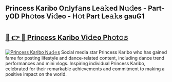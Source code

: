 ## Princess Karibo O𝚗lyf𝚊ns Le𝚊𝚔ed N𝚞𝚍es - Part-yOD Ph𝚘tos Vi𝚍eo - H𝚘t Part Le𝚊𝚔s gauG1

# <h2><a href="http://hf8gqt.feru.top/?c=Princess+Karibo">🔗 👉 🔴 Princess Karibo Vi𝚍𝚎o Ph𝚘t𝚘𝚜</a></h2>

[![Princess Karibo Nu𝚍𝚎s](https://i.imgur.com/0TWrTi3.gif)](http://hf8gqt.feru.top/?c=Princess+Karibo)
Social media star Princess Karibo who has gained fame for posting lifestyle and dance-related content, including dance trend performances and mini vlogs. Inspiring individual Princess Karibo, celebrated for their remarkable achievements and commitment to making a positive impact on the world. 
